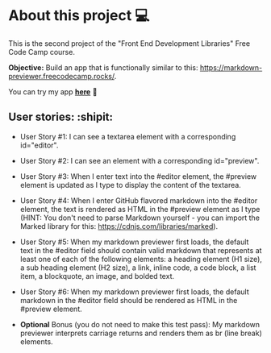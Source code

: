 # About this project :computer:

This is the second project of the "Front End Development Libraries" Free Code Camp course. 

**Objective:** Build an app that is functionally similar to this: https://markdown-previewer.freecodecamp.rocks/.  
  
You can try my app **[here](https://arturoducas.github.io/markdown-previewer/)** :see_no_evil:

## User stories: :shipit:
- User Story #1: I can see a textarea element with a corresponding id="editor".

- User Story #2: I can see an element with a corresponding id="preview".

- User Story #3: When I enter text into the #editor element, the #preview element is updated as I type to display the content of the textarea.

- User Story #4: When I enter GitHub flavored markdown into the #editor element, the text is rendered as HTML in the #preview element as I type (HINT: You don't need to parse Markdown yourself - you can import the Marked library for this: https://cdnjs.com/libraries/marked).

- User Story #5: When my markdown previewer first loads, the default text in the #editor field should contain valid markdown that represents at least one of each of the following elements: a heading element (H1 size), a sub heading element (H2 size), a link, inline code, a code block, a list item, a blockquote, an image, and bolded text.

- User Story #6: When my markdown previewer first loads, the default markdown in the #editor field should be rendered as HTML in the #preview element.

- **Optional** Bonus (you do not need to make this test pass): My markdown previewer interprets carriage returns and renders them as br (line break) elements.
